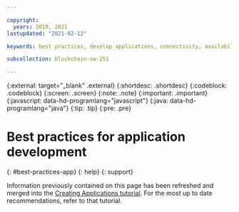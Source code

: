 ```yaml
---

copyright:
  years: 2019, 2021
lastupdated: "2021-02-12"

keywords: best practices, develop applications, connectivity, availability, mutual TLS, CouchDB

subcollection: blockchain-sw-251

---
```


{:external: target="_blank" .external}
{:shortdesc: .shortdesc}
{:codeblock: .codeblock}
{:screen: .screen}
{:note: .note}
{:important: .important}
{:javascript: data-hd-programlang="javascript"}
{:java: data-hd-programlang="java"}
{:tip: .tip}
{:pre: .pre}


# Best practices for application development
{: #best-practices-app}
{: help}
{: support}



Information previously contained on this page has been refreshed and merged into the [Creating Applications tutorial](/docs/blockchain?topic=blockchain-ibp-console-app). For the most up to date recommendations, refer to that tutorial.
